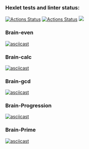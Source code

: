 ### Hexlet tests and linter status:
[![Actions Status](https://github.com/sdemikhov/frontend-project-lvl1/workflows/hexlet-check/badge.svg)](https://github.com/sdemikhov/frontend-project-lvl1/actions)
[![Actions Status](https://github.com/sdemikhov/frontend-project-lvl1/workflows/main-check/badge.svg)](https://github.com/sdemikhov/frontend-project-lvl1/actions)
<a href="https://codeclimate.com/github/sdemikhov/frontend-project-lvl1/maintainability"><img src="https://api.codeclimate.com/v1/badges/b672c29a96dd70311e94/maintainability" /></a>
### Brain-even
[![asciicast](https://asciinema.org/a/8y8ZBvrN7e2CtLSeuOJ61CWEp.svg)](https://asciinema.org/a/8y8ZBvrN7e2CtLSeuOJ61CWEp)
### Brain-calc
[![asciicast](https://asciinema.org/a/BsdTecRQyxfrzijPOd39ZXYIW.svg)](https://asciinema.org/a/BsdTecRQyxfrzijPOd39ZXYIW)
### Brain-gcd
[![asciicast](https://asciinema.org/a/Bmk17VSUutXAtTZ0KSDtAc2LM.svg)](https://asciinema.org/a/Bmk17VSUutXAtTZ0KSDtAc2LM)
### Brain-Progression
[![asciicast](https://asciinema.org/a/3Yt7odYeySmda4gP5rJWXWPAA.svg)](https://asciinema.org/a/3Yt7odYeySmda4gP5rJWXWPAA)
### Brain-Prime
[![asciicast](https://asciinema.org/a/dp9TIs2BLdoKutlWTY8vykOv4.svg)](https://asciinema.org/a/dp9TIs2BLdoKutlWTY8vykOv4)
